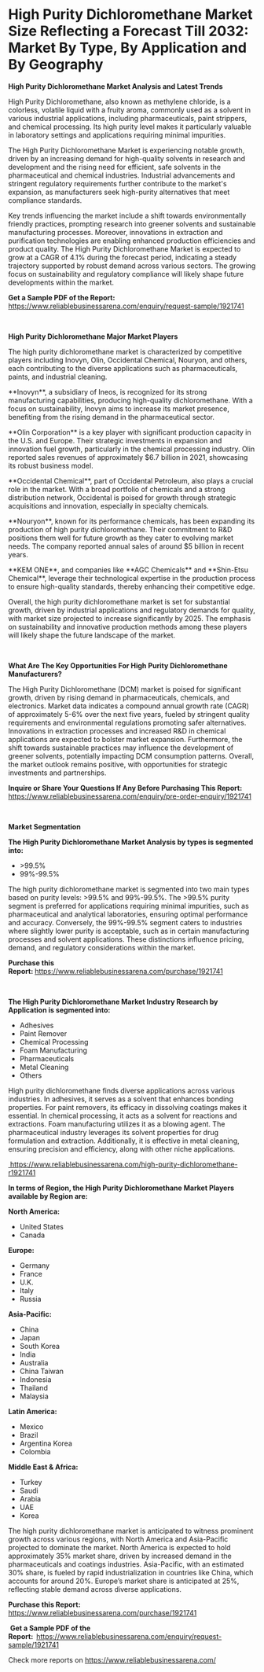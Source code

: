 <p><h1>High Purity Dichloromethane Market Size Reflecting a Forecast Till 2032: Market By Type, By Application and By Geography</h1></p><p><strong>High Purity Dichloromethane Market Analysis and Latest Trends</strong></p>
<p><p>High Purity Dichloromethane, also known as methylene chloride, is a colorless, volatile liquid with a fruity aroma, commonly used as a solvent in various industrial applications, including pharmaceuticals, paint strippers, and chemical processing. Its high purity level makes it particularly valuable in laboratory settings and applications requiring minimal impurities.</p><p>The High Purity Dichloromethane Market is experiencing notable growth, driven by an increasing demand for high-quality solvents in research and development and the rising need for efficient, safe solvents in the pharmaceutical and chemical industries. Industrial advancements and stringent regulatory requirements further contribute to the market's expansion, as manufacturers seek high-purity alternatives that meet compliance standards.</p><p>Key trends influencing the market include a shift towards environmentally friendly practices, prompting research into greener solvents and sustainable manufacturing processes. Moreover, innovations in extraction and purification technologies are enabling enhanced production efficiencies and product quality. The High Purity Dichloromethane Market is expected to grow at a CAGR of 4.1% during the forecast period, indicating a steady trajectory supported by robust demand across various sectors. The growing focus on sustainability and regulatory compliance will likely shape future developments within the market.</p></p>
<p><strong>Get a Sample PDF of the Report:&nbsp;</strong> <a href="https://www.reliablebusinessarena.com/enquiry/request-sample/1921741?utm_campaign=3263&utm_medium=2&utm_source=Github&utm_content=ia&utm_term=03042025&utm_id=high-purity-dichloromethane">https://www.reliablebusinessarena.com/enquiry/request-sample/1921741</a></p>
<p>&nbsp;</p>
<p><strong>High Purity Dichloromethane Major Market Players</strong></p>
<p><p>The high purity dichloromethane market is characterized by competitive players including Inovyn, Olin, Occidental Chemical, Nouryon, and others, each contributing to the diverse applications such as pharmaceuticals, paints, and industrial cleaning.</p><p>**Inovyn**, a subsidiary of Ineos, is recognized for its strong manufacturing capabilities, producing high-quality dichloromethane. With a focus on sustainability, Inovyn aims to increase its market presence, benefiting from the rising demand in the pharmaceutical sector.</p><p>**Olin Corporation** is a key player with significant production capacity in the U.S. and Europe. Their strategic investments in expansion and innovation fuel growth, particularly in the chemical processing industry. Olin reported sales revenues of approximately $6.7 billion in 2021, showcasing its robust business model.</p><p>**Occidental Chemical**, part of Occidental Petroleum, also plays a crucial role in the market. With a broad portfolio of chemicals and a strong distribution network, Occidental is poised for growth through strategic acquisitions and innovation, especially in specialty chemicals.</p><p>**Nouryon**, known for its performance chemicals, has been expanding its production of high purity dichloromethane. Their commitment to R&D positions them well for future growth as they cater to evolving market needs. The company reported annual sales of around $5 billion in recent years.</p><p>**KEM ONE**, and companies like **AGC Chemicals** and **Shin-Etsu Chemical**, leverage their technological expertise in the production process to ensure high-quality standards, thereby enhancing their competitive edge.</p><p>Overall, the high purity dichloromethane market is set for substantial growth, driven by industrial applications and regulatory demands for quality, with market size projected to increase significantly by 2025. The emphasis on sustainability and innovative production methods among these players will likely shape the future landscape of the market.</p></p>
<p>&nbsp;</p>
<p><strong>What Are The Key Opportunities For High Purity Dichloromethane Manufacturers?</strong></p>
<p><p>The High Purity Dichloromethane (DCM) market is poised for significant growth, driven by rising demand in pharmaceuticals, chemicals, and electronics. Market data indicates a compound annual growth rate (CAGR) of approximately 5-6% over the next five years, fueled by stringent quality requirements and environmental regulations promoting safer alternatives. Innovations in extraction processes and increased R&D in chemical applications are expected to bolster market expansion. Furthermore, the shift towards sustainable practices may influence the development of greener solvents, potentially impacting DCM consumption patterns. Overall, the market outlook remains positive, with opportunities for strategic investments and partnerships.</p></p>
<p><strong>Inquire or Share Your Questions If Any Before Purchasing This Report:</strong> <a href="https://www.reliablebusinessarena.com/enquiry/pre-order-enquiry/1921741?utm_campaign=3263&utm_medium=2&utm_source=Github&utm_content=ia&utm_term=03042025&utm_id=high-purity-dichloromethane">https://www.reliablebusinessarena.com/enquiry/pre-order-enquiry/1921741</a></p>
<p>&nbsp;</p>
<p><strong>Market Segmentation</strong></p>
<p><strong>The High Purity Dichloromethane Market Analysis by types is segmented into:</strong></p>
<p><ul><li>>99.5%</li><li>99%-99.5%</li></ul></p>
<p><p>The high purity dichloromethane market is segmented into two main types based on purity levels: >99.5% and 99%-99.5%. The >99.5% purity segment is preferred for applications requiring minimal impurities, such as pharmaceutical and analytical laboratories, ensuring optimal performance and accuracy. Conversely, the 99%-99.5% segment caters to industries where slightly lower purity is acceptable, such as in certain manufacturing processes and solvent applications. These distinctions influence pricing, demand, and regulatory considerations within the market.</p></p>
<p><strong>Purchase this Report:&nbsp;</strong><a href="https://www.reliablebusinessarena.com/purchase/1921741?utm_campaign=3263&utm_medium=2&utm_source=Github&utm_content=ia&utm_term=03042025&utm_id=high-purity-dichloromethane">https://www.reliablebusinessarena.com/purchase/1921741</a></p>
<p>&nbsp;</p>
<p><strong>The High Purity Dichloromethane Market Industry Research by Application is segmented into:</strong></p>
<p><ul><li>Adhesives</li><li>Paint Remover</li><li>Chemical Processing</li><li>Foam Manufacturing</li><li>Pharmaceuticals</li><li>Metal Cleaning</li><li>Others</li></ul></p>
<p><p>High purity dichloromethane finds diverse applications across various industries. In adhesives, it serves as a solvent that enhances bonding properties. For paint removers, its efficacy in dissolving coatings makes it essential. In chemical processing, it acts as a solvent for reactions and extractions. Foam manufacturing utilizes it as a blowing agent. The pharmaceutical industry leverages its solvent properties for drug formulation and extraction. Additionally, it is effective in metal cleaning, ensuring precision and efficiency, along with other niche applications.</p></p>
<p><a href="https://www.reliablebusinessarena.com/high-purity-dichloromethane-r1921741?utm_campaign=3263&utm_medium=2&utm_source=Github&utm_content=ia&utm_term=03042025&utm_id=high-purity-dichloromethane">&nbsp;https://www.reliablebusinessarena.com/high-purity-dichloromethane-r1921741</a></p>
<p><strong>In terms of Region, the High Purity Dichloromethane Market Players available by Region are:</strong></p>
<p>
    <p> <strong> North America: </strong>
        <ul>
            <li>United States</li>
            <li>Canada</li>
        </ul>
        </p> 
    <p> <strong> Europe: </strong>
        <ul>
            <li>Germany</li>
            <li>France</li>
            <li>U.K.</li>
            <li>Italy</li>
            <li>Russia</li>
        </ul>
        </p> 
    <p> <strong> Asia-Pacific: </strong>
        <ul>
            <li>China</li>
            <li>Japan</li>
            <li>South Korea</li>
            <li>India</li>
            <li>Australia</li>
            <li>China Taiwan</li>
            <li>Indonesia</li>
            <li>Thailand</li>
            <li>Malaysia</li>
        </ul>
        </p> 
    <p> <strong> Latin America: </strong>
        <ul>
            <li>Mexico</li>
            <li>Brazil</li>
            <li>Argentina Korea</li>
            <li>Colombia</li>
        </ul>
        </p> 
    <p> <strong> Middle East & Africa: </strong>
        <ul>
            <li>Turkey</li>
            <li>Saudi</li>
            <li>Arabia</li>
            <li>UAE</li>
            <li>Korea</li>
        </ul>
    </p>
    </p>
<p><p>The high purity dichloromethane market is anticipated to witness prominent growth across various regions, with North America and Asia-Pacific projected to dominate the market. North America is expected to hold approximately 35% market share, driven by increased demand in the pharmaceuticals and coatings industries. Asia-Pacific, with an estimated 30% share, is fueled by rapid industrialization in countries like China, which accounts for around 20%. Europe’s market share is anticipated at 25%, reflecting stable demand across diverse applications.</p></p>
<p><strong>Purchase this Report: </strong><a href="https://www.reliablebusinessarena.com/purchase/1921741?utm_campaign=3263&utm_medium=2&utm_source=Github&utm_content=ia&utm_term=03042025&utm_id=high-purity-dichloromethane">https://www.reliablebusinessarena.com/purchase/1921741</a></p>
<p>&nbsp;<strong>Get a Sample PDF of the Report:&nbsp;&nbsp;</strong><a href="https://www.reliablebusinessarena.com/enquiry/request-sample/1921741?utm_campaign=3263&utm_medium=2&utm_source=Github&utm_content=ia&utm_term=03042025&utm_id=high-purity-dichloromethane">https://www.reliablebusinessarena.com/enquiry/request-sample/1921741</a></p>
<p><strong></strong></p>
<p>Check more reports on <a href="https://www.reliablebusinessarena.com/?utm_campaign=3263&utm_medium=2&utm_source=Github&utm_content=ia&utm_term=03042025&utm_id=high-purity-dichloromethane">https://www.reliablebusinessarena.com/</a></p>